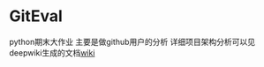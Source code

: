 # GitEval
python期末大作业 主要是做github用户的分析
详细项目架构分析可以见deepwiki生成的文档[wiki](https://deepwiki.com/eleliauk/GitEval/5-llm-service)

